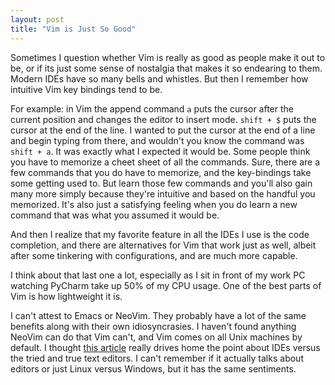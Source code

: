 ```yaml
---
layout: post
title: "Vim is Just So Good"
---
```


Sometimes I question whether Vim is really as good as people make it out to be, 
or if its just some sense of nostalgia that makes it so endearing to them. 
Modern IDEs have so many bells and whistles. But then I remember how intuitive Vim key bindings tend to be.

For example: in Vim the append command `a`
puts the cursor after the current position and changes the editor
to insert mode. `shift + $` puts the cursor at the end of the line.
I wanted to put the cursor at the end of a line and begin typing from there,
and wouldn't you know the command was `shift + a`. It was exactly what 
I expected it would be. Some people think you have to memorize a cheet sheet of all the commands.
Sure, there are a few commands that you do have to memorize, and the key-bindings take some getting used to. 
But learn those few commands and you'll also gain many more simply because they're intuitive and based on the handful you memorized.
It's also just a satisfying feeling when you do learn a new command that was what you assumed it would be.

And then I realize that my favorite feature in all the IDEs I use is the code completion, 
and there are alternatives for Vim that work just as well, albeit after some tinkering with configurations, 
and are much more capable.

I think about that last one a lot, especially as I sit in front of my work PC watching PyCharm take up 50% of my CPU usage.
One of the best parts of Vim is how lightweight it is.  

I can't attest to Emacs or NeoVim. They probably have a lot of the same benefits along with 
their own idiosyncrasies. I haven't found anything NeoVim can do that Vim can't, and Vim comes on all Unix machines 
by default. I thought [this article](https://linux.oneandoneis2.org/LNW.htm) really drives home the point about IDEs 
versus the tried and true text editors. I can't remember if it actually talks about editors or just Linux versus Windows,
but it has the same sentiments. 


